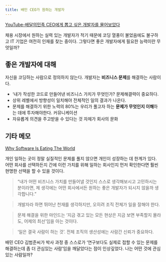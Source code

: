 ```yaml
---
title: 배민 CEO가 원하는 개발자
---
```


[YouTube-배달의민족 CEO에게 뽑고 싶은 개발자를 물어보았다](https://www.youtube.com/watch?v=3H4umWD5bwI)

채용 시장에서 원하는 실력 있는 개발자가 적기 때문에 코딩 열풍이 불었음에도 불구하고 IT 기업은 여전히 인재를 찾는 중이다. 그렇다면 좋은 개발자에게 필요한 능력이란 무엇일까?

## 좋은 개발자에 대해

자신을 코딩하는 사람으로 정의하지 않는다.
개발자는 **비즈니스 문제**를 해결하는 사람이다.
- ‘내가 작성한 코드로 만들어낸 비즈니스 가치가 무엇인가?
문제해결력이 중요하다.
- 상위 레벨에서 방향성이 일치해야 전체적인 일의 결과가 나온다.
- 문제를 해결하기 위한 노력의 80%는 우리가 풀고자 하는 **문제가 무엇인지 이해**하는 데에 투자해야한다.
커뮤니케이션
- 자유롭게 의견을 주고받을 수 있다는 것 자체가 회사의 문화

## 기타 메모
    
[Why Software Is Eating The World](https://online.wsj.com/article/SB10001424053111903480904576512250915629460.html)

개인 일하는 곳이 정말 실질적인 문제를 풀지 않으면 개인이 성장하는 데 한계가 있다. 어떤 회사를 선택하든지 간에 이런 가치를 위해 일하는 회사인지 먼저 확인한다면 훨씬 현명한 선택을 할 수 있을 것이다.

> “내가 어떤 비즈니스 가치를 만들어낼 것인지 스스로 생각해보시고 고민하시는 분이라면, 제 생각에는 어떤 회사에서든 원하는 좋은 개발자가 되시지 않을까 생각합니다.”

<!-- -->
> 개발자라 하면 뛰어난 천재를 생각하지만, 오히려 조직 전체가 일을 잘해야 한다. 

<!-- -->
>문제 해결을 위한 마인드는 ‘지금 겪고 있는 모든 현상은 지금 보면 부족할지 몰라도, 어제의 최선’임을 아는 것이다. 

<!-- -->
>‘일은 결국 사람이 하는 것’. 전체 조직의 생산성에는 사람간 신뢰가 중요하다. 
    
배민 CEO 김범준씨가 박사 과정 중 스스로가 ‘연구보다도 실제로 접할 수 있는 문제를 해결하는데 좀 더 관심있는 사람’임을 깨달았다는 점이 인상깊었다. 나는 어떤 것에 관심있는 사람일까?